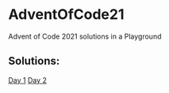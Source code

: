 # AdventOfCode21
Advent of Code 2021 solutions in a Playground

## Solutions:
[Day 1](https://github.com/kaandedeoglu/AdventOfCode21/blob/main/Solutions.playground/Pages/Day%201.xcplaygroundpage/Contents.swift)
[Day 2](https://github.com/kaandedeoglu/AdventOfCode21/blob/main/Solutions.playground/Pages/Day%202.xcplaygroundpage/Contents.swift)
